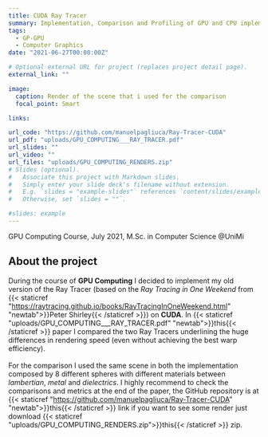 ```yaml
---
title: CUDA Ray Tracer
summary: Implementation, Comparison and Profiling of GPU and CPU implementation of the same Ray Tracer.
tags:
  - GP-GPU
  - Computer Graphics
date: "2021-06-27T00:00:00Z"

# Optional external URL for project (replaces project detail page).
external_link: ""

image:
  caption: Render of the scene that i used for the comparison
  focal_point: Smart

links:

url_code: "https://github.com/manuelpagliuca/Ray-Tracer-CUDA"
url_pdf: "uploads/GPU_COMPUTING___RAY_TRACER.pdf"
url_slides: ""
url_video: ""
url_files: "uploads/GPU_COMPUTING_RENDERS.zip"
# Slides (optional).
#   Associate this project with Markdown slides.
#   Simply enter your slide deck's filename without extension.
#   E.g. `slides = "example-slides"` references `content/slides/example-slides.md`.
#   Otherwise, set `slides = ""`.

#slides: example
---
```

GPU Computing Course, July 2021, M.Sc. in Computer Science @UniMi

## About the project
During the course of **GPU Computing** I decided to implement my old version of the Ray Tracer (based on the
*Ray Tracing in One
    Weekend* from {{< staticref "https://raytracing.github.io/books/RayTracingInOneWeekend.html" "newtab">}}Peter Shirley{{< /staticref >}})
    on **CUDA**. In {{< staticref "uploads/GPU_COMPUTING___RAY_TRACER.pdf" "newtab">}}this{{< /staticref >}} paper I compared
the two Ray Tracers underlining the
huge differences in rendering speed (even without achieving the best warp efficiency).<br><br>
For the comparison I used the same scene in both the implementation composed by 8 different spheres with
different
materials between *lambertian*, *metal* and *dielectrics*. I highly recommend to check the comparisons
and metrics at the end of the paper, the GitHub repository is at {{< staticref "https://github.com/manuelpagliuca/Ray-Tracer-CUDA" "newtab">}}this{{< /staticref >}} link if you want to see some
render just download {{< staticref "uploads/GPU_COMPUTING_RENDERS.zip">}}this{{< /staticref >}} zip.
